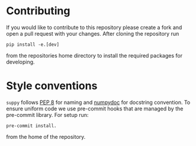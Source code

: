 Contributing
============

If you would like to contribute to this repository please create a fork and open a pull request with your changes.
After cloning the repository run

```
pip install -e.[dev]
```

from the repositories home directory to install the required packages for developing.

Style conventions
=================

``suppy`` follows [PEP 8](https://peps.python.org/pep-0008/) for naming and [numpydoc](https://numpydoc.readthedocs.io/en/latest/format.html) for docstring convention.
To ensure uniform code we use pre-commit hooks that are managed by the pre-commit library.
For setup run:

```
pre-commit install.
```
from the home of the repository.
